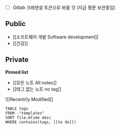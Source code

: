 - [ ] Gitlab 크레덴셜 토큰으로 바꿀 것 (지금 평문 보관중임)
## Public
- [[소프트웨어 개발 Software development]]
- [[건강]]
## Private

**Pinned list**
- [[모든 노트 All notes]]
- [[태그 없는 노트 no tag]]

![[Recentrly Modified]]

```dataview
TABLE tags
FROM -"templates"
SORT file.mtime desc
WHERE contains(tags, [[to do]])
```